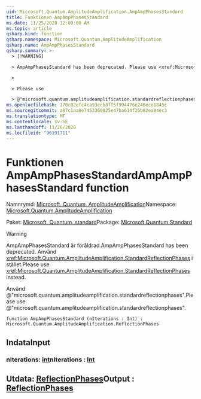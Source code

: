 ```yaml
---
uid: Microsoft.Quantum.AmplitudeAmplification.AmpAmpPhasesStandard
title: Funktionen AmpAmpPhasesStandard
ms.date: 11/25/2020 12:00:00 AM
ms.topic: article
qsharp.kind: function
qsharp.namespace: Microsoft.Quantum.AmplitudeAmplification
qsharp.name: AmpAmpPhasesStandard
qsharp.summary: >-
  > [!WARNING]

  > AmpAmpPhasesStandard has been deprecated. Please use <xref:Microsoft.Quantum.AmplitudeAmplification.StandardReflectionPhases> instead.

  >

  > Please use

  > @"microsoft.quantum.amplitudeamplification.standardreflectionphases".
ms.openlocfilehash: 170c82efc4ca93ecb8ff5f994476e246ece1845c
ms.sourcegitcommit: a87c1aa8e7453360025e47ba614f25b02ea84ec3
ms.translationtype: MT
ms.contentlocale: sv-SE
ms.lasthandoff: 11/26/2020
ms.locfileid: "96191711"
---
```

# <a name="ampampphasesstandard-function"></a><span data-ttu-id="c3cf4-102">Funktionen AmpAmpPhasesStandard</span><span class="sxs-lookup"><span data-stu-id="c3cf4-102">AmpAmpPhasesStandard function</span></span>

<span data-ttu-id="c3cf4-103">Namnrymd: [Microsoft. Quantum. AmplitudeAmplification](xref:Microsoft.Quantum.AmplitudeAmplification)</span><span class="sxs-lookup"><span data-stu-id="c3cf4-103">Namespace: [Microsoft.Quantum.AmplitudeAmplification](xref:Microsoft.Quantum.AmplitudeAmplification)</span></span>

<span data-ttu-id="c3cf4-104">Paket: [Microsoft. Quantum. standard](https://nuget.org/packages/Microsoft.Quantum.Standard)</span><span class="sxs-lookup"><span data-stu-id="c3cf4-104">Package: [Microsoft.Quantum.Standard](https://nuget.org/packages/Microsoft.Quantum.Standard)</span></span>


> [!WARNING]
> <span data-ttu-id="c3cf4-105">AmpAmpPhasesStandard är föråldrad.</span><span class="sxs-lookup"><span data-stu-id="c3cf4-105">AmpAmpPhasesStandard has been deprecated.</span></span> <span data-ttu-id="c3cf4-106">Använd <xref:Microsoft.Quantum.AmplitudeAmplification.StandardReflectionPhases> i stället.</span><span class="sxs-lookup"><span data-stu-id="c3cf4-106">Please use <xref:Microsoft.Quantum.AmplitudeAmplification.StandardReflectionPhases> instead.</span></span>
>
> <span data-ttu-id="c3cf4-107">Använd @"microsoft.quantum.amplitudeamplification.standardreflectionphases".</span><span class="sxs-lookup"><span data-stu-id="c3cf4-107">Please use @"microsoft.quantum.amplitudeamplification.standardreflectionphases".</span></span>



```qsharp
function AmpAmpPhasesStandard (nIterations : Int) : Microsoft.Quantum.AmplitudeAmplification.ReflectionPhases
```


## <a name="input"></a><span data-ttu-id="c3cf4-108">Indata</span><span class="sxs-lookup"><span data-stu-id="c3cf4-108">Input</span></span>

### <a name="niterations--int"></a><span data-ttu-id="c3cf4-109">nIterations: [int](xref:microsoft.quantum.lang-ref.int)</span><span class="sxs-lookup"><span data-stu-id="c3cf4-109">nIterations : [Int](xref:microsoft.quantum.lang-ref.int)</span></span>





## <a name="output--reflectionphases"></a><span data-ttu-id="c3cf4-110">Utdata: [ReflectionPhases](xref:Microsoft.Quantum.AmplitudeAmplification.ReflectionPhases)</span><span class="sxs-lookup"><span data-stu-id="c3cf4-110">Output : [ReflectionPhases](xref:Microsoft.Quantum.AmplitudeAmplification.ReflectionPhases)</span></span>

